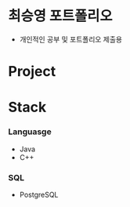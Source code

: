 # 최승영 포트폴리오
 - 개인적인 공부 및 포트폴리오 제출용

# Project


# Stack
### Languasge
 - Java
 - C++
### SQL
 - PostgreSQL
